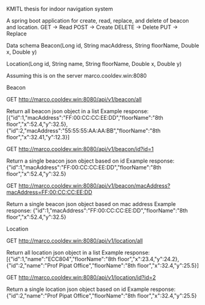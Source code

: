 KMITL thesis for indoor navigation system

A spring boot application for create, read, replace, and delete of beacon and location.
GET -> Read
POST -> Create
DELETE -> Delete
PUT -> Replace

Data schema
Beacon(Long id, String macAddress, String floorName, Double x, Double y)

Location(Long id, String name, String floorName, Double x, Double y)


Assuming this is on the server marco.cooldev.win:8080

Beacon

GET
http://marco.cooldev.win:8080/api/v1/beacon/all

Return all beacon json object in a list
Example response: 
[{"id":1,"macAddress":"FF:00:CC:CC:EE:DD","floorName":"8th floor","x":52.4,"y":32.5},{"id":2,"macAddress":"55:55:55:AA:AA:BB","floorName":"8th floor","x":32.41,"y":12.3}]

GET
http://marco.cooldev.win:8080/api/v1/beacon/id?id=1

Return a single beacon json object based on id
Example response:
{"id":1,"macAddress":"FF:00:CC:CC:EE:DD","floorName":"8th floor","x":52.4,"y":32.5}

GET 
http://marco.cooldev.win:8080/api/v1/beacon/macAddress?macAddress=FF:00:CC:CC:EE:DD

Return a single beacon json object based on mac address
Example response:
{"id":1,"macAddress":"FF:00:CC:CC:EE:DD","floorName":"8th floor","x":52.4,"y":32.5}

Location

GET
http://marco.cooldev.win:8080/api/v1/location/all

Return all location json object in a list
Example response: 
[{"id":1,"name":"ECC804","floorName":"8th floor","x":23.4,"y":24.2},{"id":2,"name":"Prof Pipat Office","floorName":"8th floor","x":32.4,"y":25.5}]

GET
http://marco.cooldev.win:8080/api/v1/location/id?id=2

Return a single location json object based on id
Example response:
{"id":2,"name":"Prof Pipat Office","floorName":"8th floor","x":32.4,"y":25.5}



